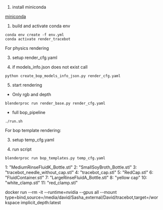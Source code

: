 1. install miniconda

[miniconda](https://docs.conda.io/en/latest/miniconda.html#)

1.  build and activate conda env
```
conda env create -f env.yml
conda activate render_tracebot
```

For physics rendering

3. setup render_cfg.yaml

4. if models_info.json does not exist call
```
python create_bop_models_info_json.py render_cfg.yaml 
```

5. start rendering

 - Only rgb and depth
```
blenderproc run render_base.py render_cfg.yaml
```

- full bop_pipeline
```
./run.sh
```
For bop template rendering:

3. setup temp_cfg.yaml

4. run script
```
blenderproc run bop_templates.py temp_cfg.yaml
```






1: "MediumRinseFluidK_Bottle.stl"
2: "SmallSoyBroth_Bottle.stl"
3: "tracebot_needle_without_cap.stl"
4: "tracebot_cap.stl"
5: "RedCap.stl"
6: "FluidContainer.stl"
7: "LargeRinseFluidA_Bottle.stl"
8: "yellow cap"
10: "white_clamp.stl"
11: "red_clamp.stl"


docker run --rm -it --runtime=nvidia --gpus all --mount type=bind,source=/media/david/Sasha_external/David/tracebot,target=/workspace  implicit_depth:latest